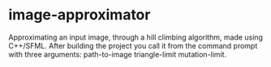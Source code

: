 # image-approximator
Approximating an input image, through a hill climbing algorithm, made using C++/SFML.
After building the project you call it from the command prompt with three arguments: path-to-image triangle-limit mutation-limit.
